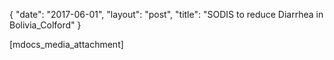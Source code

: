 {
   "date": "2017-06-01",
   "layout": "post",
   "title": "SODIS to reduce Diarrhea in Bolivia_Colford"
}

[mdocs_media_attachment]